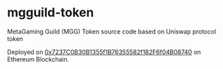 # mgguild-token
MetaGaming Guild (MGG) Token source code based on Uniswap protocol token

Deployed on [0x7237C0B30B1355f1B76355582f182F6f04B08740](https://etherscan.io/address/0x7237C0B30B1355f1B76355582f182F6f04B08740#code) on Ethereum Blockchain.
